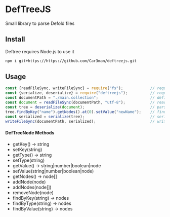 # DefTreeJS
Small library to parse Defold files
## Install
Deftree requires Node.js to use it
```sh
npm i git+https://https://github.com/Car3man/deftreejs.git
```
## Usage
```js
const {readFileSync, writeFileSync} = require("fs");            // require methods to read/write files
const {serialize, deserialize} = require("deftreejs");          // require methods to work with defold files
const documentPath = "./main.collection";                       // define path for document to read
const document = readFileSync(documentPath, "utf-8");           // reading the document
const tree = deserialize(document);                             // parse the defold document
tree.findByKey("name").getNodes().at(0).setValue("newName");    // find node by key equals "name" and change it value to "newName"
const serialized = serialize(tree);                             // serialize the modified tree
writeFileSync(documentPath, serialized);                        // write it to document file
```
#### DefTreeNode Methods
- getKey() -> string
- setKey(string)
- getType() -> string
- setType(string)
- getValue() -> string|number|boolean|node
- setValue(string|number|boolean|node)
- getNodes() -> node[]
- addNode(node)
- addNodes(node[])
- removeNode(node)
- findByKey(string) -> nodes
- findByType(string) -> nodes
- findByValue(string) -> nodes